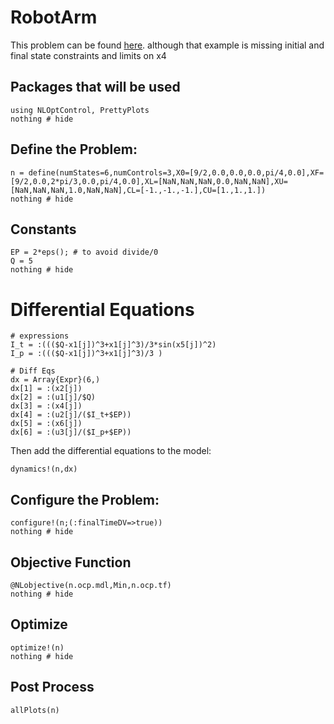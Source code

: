 # RobotArm

This problem can be found [here](http://www.gpops2.com/Examples/RobotArm.html).
 although that example is missing initial and final state constraints and limits on x4


## Packages that will be used
```@example RobotArm
using NLOptControl, PrettyPlots
nothing # hide
```

## Define the Problem:
```@example RobotArm
n = define(numStates=6,numControls=3,X0=[9/2,0.0,0.0,0.0,pi/4,0.0],XF=[9/2,0.0,2*pi/3,0.0,pi/4,0.0],XL=[NaN,NaN,NaN,0.0,NaN,NaN],XU=[NaN,NaN,NaN,1.0,NaN,NaN],CL=[-1.,-1.,-1.],CU=[1.,1.,1.])
nothing # hide
```

## Constants
```@example RobotArm
EP = 2*eps(); # to avoid divide/0
Q = 5
nothing # hide
```

# Differential Equations

```@example RobotArm
# expressions
I_t = :((($Q-x1[j])^3+x1[j]^3)/3*sin(x5[j])^2)
I_p = :((($Q-x1[j])^3+x1[j]^3)/3 )

# Diff Eqs
dx = Array{Expr}(6,)
dx[1] = :(x2[j])
dx[2] = :(u1[j]/$Q)
dx[3] = :(x4[j])
dx[4] = :(u2[j]/($I_t+$EP))
dx[5] = :(x6[j])
dx[6] = :(u3[j]/($I_p+$EP))
```
Then add the differential equations to the model:
```@example RobotArm
dynamics!(n,dx)
```

## Configure the Problem:
```@example RobotArm
configure!(n;(:finalTimeDV=>true))
nothing # hide
```

## Objective Function
```@example RobotArm
@NLobjective(n.ocp.mdl,Min,n.ocp.tf)
nothing # hide
```

## Optimize
```@example RobotArm
optimize!(n)
nothing # hide
```

## Post Process
```@example RobotArm
allPlots(n)
```
